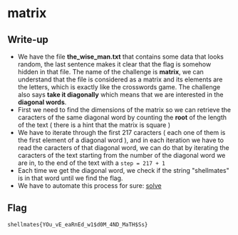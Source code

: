 # matrix

## Write-up

- We have the file **the_wise_man.txt** that contains some data that looks random, the last sentence makes it clear that the flag is somehow hidden in that file.
The name of the challenge is **matrix**, we can understand that the file is considered as a matrix and its elements are the letters, which is exactly like the crosswords game.
The challenge also says **take it diagonally** which means that we are interested in the **diagonal words**.
- First we need to find the dimensions of the matrix so we can retrieve the caracters of the same diagonal word by counting the **root** of the length of the text ( there is a hint that the matrix is square )
- We have to iterate through the first 217 caracters ( each one of them is the first element of a diagonal word ), and in each iteration we have to read the caracters of that diagonal word, we can do that by iterating the caracters of the text starting from the number of the diagonal word we are in, to the end of the text with a `step = 217 + 1`
- Each time we get the diagonal word, we check if the string "shellmates" is in that word until we find the flag.
- We have to automate this process for sure: [solve](solve.py)

## Flag

`shellmates{YOu_vE_eaRnEd_w1$d0M_4ND_MaTH$Ss}`

